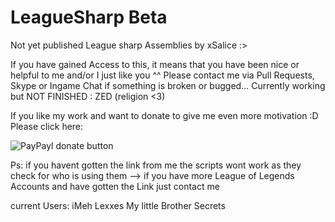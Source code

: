 LeagueSharp Beta
===============
Not yet published League sharp Assemblies by xSalice :>

If you have gained Access to this, it means that you have been nice or helpful to me and/or I just like you ^^
Please contact me via Pull Requests, Skype or Ingame Chat if something is broken or bugged... 
Currently working but NOT FINISHED : ZED (religion <3)

If you like my work and want to donate to give me even more motivation :D Please click here:

<img src="https://camo.githubusercontent.com/c9414f20b9db49c3160b9723ef2c6847976de055/687474703a2f2f696d672e736869656c64732e696f2f62616467652f70617970616c2d646f6e6174652d79656c6c6f772e7376673f7374796c653d666c6174" alt="PayPayl donate button" data-canonical-src="http://img.shields.io/badge/paypal-donate-yellow.svg?style=flat" style="max-width:100%;">

Ps: if you havent gotten the link from me the scripts wont work as they check for who is using them --> if you have more League of Legends Accounts and have gotten the Link just contact me 

current Users:
iMeh
Lexxes
My little Brother
Secrets
